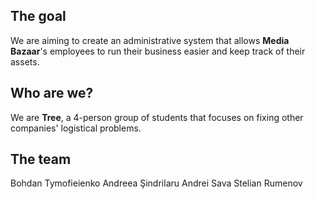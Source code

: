 ## The goal
We are aiming to create an administrative system that allows **Media Bazaar**'s employees to run their business easier and keep track of their assets.

## Who are we?
We are **Tree**, a 4-person group of students that focuses on fixing other companies' logistical problems.

## The team
Bohdan Tymofieienko
Andreea Şindrilaru
Andrei Sava
Stelian Rumenov
